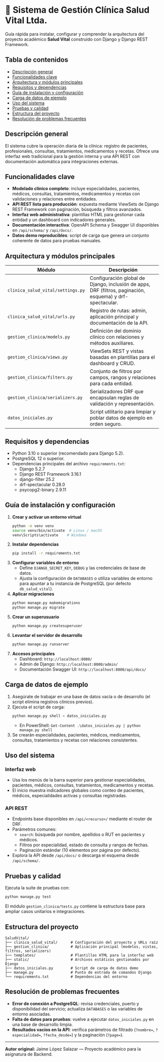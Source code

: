 # 🏥 Sistema de Gestión Clínica Salud Vital Ltda.

Guía rápida para instalar, configurar y comprender la arquitectura del proyecto académico **Salud Vital** construido con Django y Django REST Framework.

## Tabla de contenidos
- [Descripción general](#descripción-general)
- [Funcionalidades clave](#funcionalidades-clave)
- [Arquitectura y módulos principales](#arquitectura-y-módulos-principales)
- [Requisitos y dependencias](#requisitos-y-dependencias)
- [Guía de instalación y configuración](#guía-de-instalación-y-configuración)
- [Carga de datos de ejemplo](#carga-de-datos-de-ejemplo)
- [Uso del sistema](#uso-del-sistema)
- [Pruebas y calidad](#pruebas-y-calidad)
- [Estructura del proyecto](#estructura-del-proyecto)
- [Resolución de problemas frecuentes](#resolución-de-problemas-frecuentes)

## Descripción general

El sistema cubre la operación diaria de la clínica: registro de pacientes, profesionales, consultas, tratamientos, medicamentos y recetas. Ofrece una interfaz web tradicional para la gestión interna y una API REST con documentación automática para integraciones externas.

## Funcionalidades clave

- **Modelado clínico completo**: incluye especialidades, pacientes, médicos, consultas, tratamientos, medicamentos y recetas con validaciones y relaciones entre entidades.
- **API REST lista para producción**: expuesta mediante ViewSets de Django REST Framework con paginación, búsqueda y filtros avanzados.
- **Interfaz web administrativa**: plantillas HTML para gestionar cada entidad y un dashboard con indicadores generales.
- **Documentación interactiva**: OpenAPI Schema y Swagger UI disponibles en `/api/schema/` y `/api/docs/`.
- **Datos demo reproducibles**: script de carga que genera un conjunto coherente de datos para pruebas manuales.

## Arquitectura y módulos principales

| Módulo | Descripción |
|--------|-------------|
| `clinica_salud_vital/settings.py` | Configuración global de Django, inclusión de apps, DRF (filtros, paginación, esquema) y drf-spectacular. |
| `clinica_salud_vital/urls.py` | Registro de rutas: admin, aplicación principal y documentación de la API. |
| `gestion_clinica/models.py` | Definición del dominio clínico con relaciones y métodos auxiliares. |
| `gestion_clinica/views.py` | ViewSets REST y vistas basadas en plantillas para el dashboard y CRUD. |
| `gestion_clinica/filters.py` | Conjunto de filtros por campos, rangos y relaciones para cada entidad. |
| `gestion_clinica/serializers.py` | Serializadores DRF que encapsulan reglas de validación y representación. |
| `datos_iniciales.py` | Script utilitario para limpiar y poblar datos de ejemplo en orden seguro. |

## Requisitos y dependencias

- Python 3.10 o superior (recomendado para Django 5.2).
- PostgreSQL 12 o superior.
- Dependencias principales del archivo `requirements.txt`:
  - Django 5.2.7
  - Django REST Framework 3.16.1
  - django-filter 25.2
  - drf-spectacular 0.28.0
  - psycopg2-binary 2.9.11

## Guía de instalación y configuración

1. **Crear y activar un entorno virtual**
   ```bash
   python -m venv venv
   source venv/bin/activate  # Linux / macOS
   venv\Scripts\activate    # Windows
   ```
2. **Instalar dependencias**
   ```bash
   pip install -r requirements.txt
   ```
3. **Configurar variables de entorno**
   - Define `DJANGO_SECRET_KEY`, `DEBUG` y las credenciales de base de datos.
   - Ajusta la configuración de `DATABASES` o utiliza variables de entorno para apuntar a tu instancia de PostgreSQL (por defecto `db_salud_vital`).
4. **Aplicar migraciones**
   ```bash
   python manage.py makemigrations
   python manage.py migrate
   ```
5. **Crear un superusuario**
   ```bash
   python manage.py createsuperuser
   ```
6. **Levantar el servidor de desarrollo**
   ```bash
   python manage.py runserver
   ```
7. **Accesos principales**
   - Dashboard: `http://localhost:8000/`
   - Admin de Django: `http://localhost:8000/admin/`
   - Documentación Swagger UI: `http://localhost:8000/api/docs/`

## Carga de datos de ejemplo

1. Asegúrate de trabajar en una base de datos vacía o de desarrollo (el script elimina registros clínicos previos).
2. Ejecuta el script de carga:
   ```bash
   python manage.py shell < datos_iniciales.py
   ```
   - En PowerShell: `Get-Content .\datos_iniciales.py | python manage.py shell`
3. Se crearán especialidades, pacientes, médicos, medicamentos, consultas, tratamientos y recetas con relaciones consistentes.

## Uso del sistema

### Interfaz web
- Usa los menús de la barra superior para gestionar especialidades, pacientes, médicos, consultas, tratamientos, medicamentos y recetas.
- El inicio muestra indicadores globales como conteo de pacientes, médicos, especialidades activas y consultas registradas.

### API REST
- Endpoints base disponibles en `/api/<recurso>/` mediante el router de DRF.
- Parámetros comunes:
  - `search`: búsqueda por nombre, apellidos o RUT en pacientes y médicos.
  - Filtros por especialidad, estado de consulta y rangos de fechas.
  - Paginación estándar (10 elementos por página por defecto).
- Explora la API desde `/api/docs/` o descarga el esquema desde `/api/schema/`.

## Pruebas y calidad

Ejecuta la suite de pruebas con:
```bash
python manage.py test
```
El módulo `gestion_clinica/tests.py` contiene la estructura base para ampliar casos unitarios e integraciones.

## Estructura del proyecto

```
SaludVital/
├── clinica_salud_vital/      # Configuración del proyecto y URLs raíz
├── gestion_clinica/          # Aplicación principal (modelos, vistas, filtros, serializers)
├── templates/                # Plantillas HTML para la interfaz web
├── static/                   # Archivos estáticos gestionados por Django
├── datos_iniciales.py        # Script de carga de datos demo
├── manage.py                 # Punto de entrada de comandos Django
└── requirements.txt          # Dependencias del entorno
```

## Resolución de problemas frecuentes

- **Error de conexión a PostgreSQL**: revisa credenciales, puerto y disponibilidad del servicio; actualiza `DATABASES` o las variables de entorno asociadas.
- **Falta de datos para pruebas**: vuelve a ejecutar `datos_iniciales.py` en una base de desarrollo limpia.
- **Resultados vacíos en la API**: verifica parámetros de filtrado (`?nombre=`, `?especialidad=`, `?fecha_desde=`) y la paginación (`?page=`).

---
**Autor original:** Jaime López Salazar — Proyecto académico para la asignatura de Backend.
